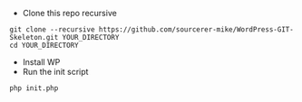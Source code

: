 - Clone this repo recursive

```
git clone --recursive https://github.com/sourcerer-mike/WordPress-GIT-Skeleton.git YOUR_DIRECTORY
cd YOUR_DIRECTORY
```

- Install WP
- Run the init script

```
php init.php
``` 

